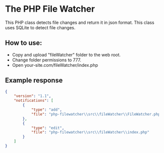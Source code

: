 The PHP File Watcher
=========================

This PHP class detects file changes and return it in json format. This class uses SQLite to detect file changes.

How to use:
-----------

- Copy and upload "fileWatcher" folder to the web root.
- Change folder permissions to 777.
- Open your-site.com/fileWatcher/index.php


Example response
----------------

```json
{
	"version": "1.1",
	"notifications": [
		{
            "type": "add",
            "file": "php-filewatcher\\src\\fileWatcher\\FileWatcher.php"
        },
        {
            "type": "edit",
            "file": "php-filewatcher\\src\\fileWatcher\\index.php"
        }
    ]
}
```